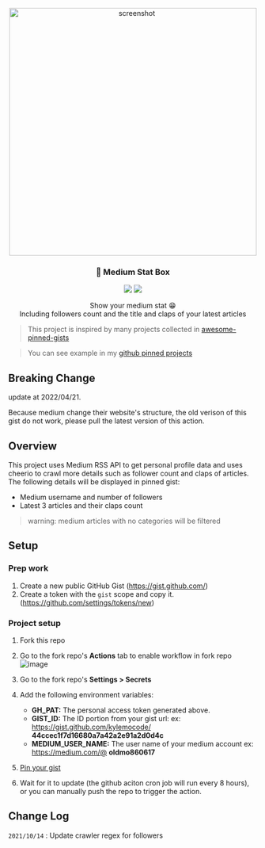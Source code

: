 <p align="center">
   <img src="https://i.imgur.com/lTFt1CF.png" alt="screenshot" width="500">
  <h3 align="center">📌 Medium Stat Box</h3>
</p>

<p align="center">
   <img src="https://img.shields.io/badge/language-typescript-blue?style"/>
   <img src="https://img.shields.io/github/stars/kylemocode/medium-stat-box"/>
</p>
<p align="center">
   Show your medium stat 😁
   <br/>
   Including followers count and the title and claps of your latest articles
</p>

> This project is inspired by many projects collected in [awesome-pinned-gists](https://github.com/matchai/awesome-pinned-gists)

> You can see example in my [github pinned projects](https://github.com/kylemocode)

## Breaking Change

update at 2022/04/21.

Because medium change their website's structure, the old verison of this gist do not work, please pull the latest version of this action.

## Overview

This project uses Medium RSS API to get personal profile data and uses cheerio to crawl more details such as follower count and claps of articles. The following details will be displayed in pinned gist:

- Medium username and number of followers
- Latest 3 articles and their claps count

> warning: medium articles with no categories will be filtered

## Setup

### Prep work

1. Create a new public GitHub Gist (https://gist.github.com/)
2. Create a token with the `gist` scope and copy it. (https://github.com/settings/tokens/new)

### Project setup

1. Fork this repo
2. Go to the fork repo's **Actions** tab to enable workflow in fork repo
![image](https://github.com/ytl0623/medium-stat-box/assets/55120101/94664c43-b0ce-47e5-a014-10b12e0b766b)

4. Go to the fork repo's **Settings > Secrets**
5. Add the following environment variables:

   - **GH_PAT:** The personal access token generated above.
   - **GIST_ID:** The ID portion from your gist url:
     ex: https://gist.github.com/kylemocode/ **44ccec1f7d16680a7a42a2e91a2d0d4c**
   - **MEDIUM_USER_NAME:** The user name of your medium account
     ex: https://medium.com/@ **oldmo860617**

6. [Pin your gist](https://docs.github.com/en/github/setting-up-and-managing-your-github-profile/pinning-items-to-your-profile)
7. Wait for it to update (the github aciton cron job will run every 8 hours), or you can manually push the repo to trigger the action.

## Change Log

`2021/10/14` : Update crawler regex for followers
